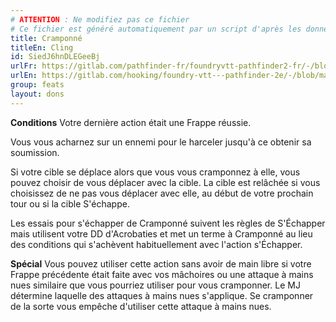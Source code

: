```yaml
---
# ATTENTION : Ne modifiez pas ce fichier
# Ce fichier est généré automatiquement par un script d'après les données du module Foundry VTT officiel et de sa traduction
title: Cramponné
titleEn: Cling
id: SiedJ6hnDLEGeeBj
urlFr: https://gitlab.com/pathfinder-fr/foundryvtt-pathfinder2-fr/-/blob/master/data/feats/SiedJ6hnDLEGeeBj.htm
urlEn: https://gitlab.com/hooking/foundry-vtt---pathfinder-2e/-/blob/master/packs/data/feats.db/cling.json
group: feats
layout: dons
---
```

**Conditions** Votre dernière action était une Frappe réussie.

Vous vous acharnez sur un ennemi pour le harceler jusqu'à ce obtenir sa soumission.

Si votre cible se déplace alors que vous vous cramponnez à elle, vous pouvez choisir de vous déplacer avec la cible. La cible est relâchée si vous choisissez de ne pas vous déplacer avec elle, au début de votre prochain tour ou si la cible <a class="entity-link" data-pack="pf2e.actionspf2e" data-id="SkZAQRkLLkmBQNB9" draggable="true">S'échappe</a>.

Les essais pour s'échapper de Cramponné suivent les règles de S'Échapper mais utilisent votre DD d'Acrobaties et met un terme à Cramponné au lieu des conditions qui s'achèvent habituellement avec l'action s'Échapper.

**Spécial** Vous pouvez utiliser cette action sans avoir de main libre si votre Frappe précédente était faite avec vos mâchoires ou une attaque à mains nues similaire que vous pourriez utiliser pour vous cramponner. Le MJ détermine laquelle des attaques à mains nues s'applique. Se cramponner de la sorte vous empêche d'utiliser cette attaque à mains nues.


